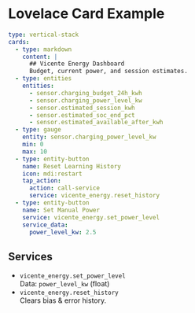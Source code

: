# Lovelace Card Example

```yaml
type: vertical-stack
cards:
  - type: markdown
    content: |
      ## Vicente Energy Dashboard
      Budget, current power, and session estimates.
  - type: entities
    entities:
      - sensor.charging_budget_24h_kwh
      - sensor.charging_power_level_kw
      - sensor.estimated_session_kwh
      - sensor.estimated_soc_end_pct
      - sensor.estimated_available_after_kwh
  - type: gauge
    entity: sensor.charging_power_level_kw
    min: 0
    max: 10
  - type: entity-button
    name: Reset Learning History
    icon: mdi:restart
    tap_action:
      action: call-service
      service: vicente_energy.reset_history
  - type: entity-button
    name: Set Manual Power
    service: vicente_energy.set_power_level
    service_data:
      power_level_kw: 2.5
```

## Services

- `vicente_energy.set_power_level`  
  Data: `power_level_kw` (float)
- `vicente_energy.reset_history`  
  Clears bias & error history.